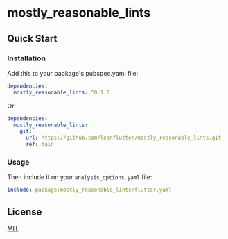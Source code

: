# mostly_reasonable_lints

## Quick Start

### Installation

Add this to your package's pubspec.yaml file:

```yaml
dependencies:
  mostly_reasonable_lints: ^0.1.0
```

Or

```yaml
dependencies:
  mostly_reasonable_lints:
    git:
      url: https://github.com/leanflutter/mostly_reasonable_lints.git
      ref: main
```

### Usage

Then include it on your `analysis_options.yaml` file:

```yaml
include: package:mostly_reasonable_lints/flutter.yaml
```

## License

[MIT](./LICENSE)
